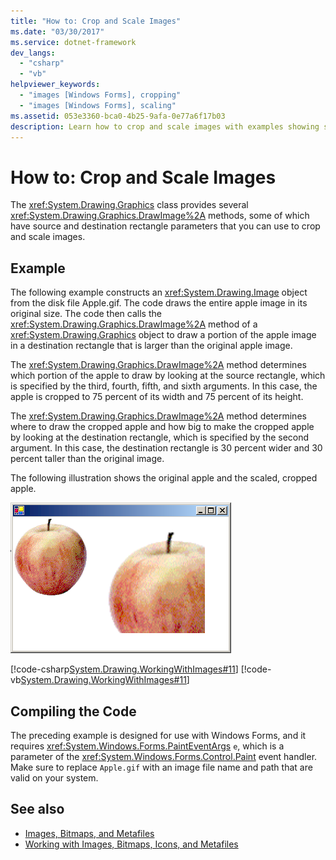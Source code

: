 ```yaml
---
title: "How to: Crop and Scale Images"
ms.date: "03/30/2017"
ms.service: dotnet-framework
dev_langs: 
  - "csharp"
  - "vb"
helpviewer_keywords: 
  - "images [Windows Forms], cropping"
  - "images [Windows Forms], scaling"
ms.assetid: 053e3360-bca0-4b25-9afa-0e77a6f17b03
description: Learn how to crop and scale images with examples showing several DrawImage methods provided by the Graphics class.
---
```

# How to: Crop and Scale Images

The <xref:System.Drawing.Graphics> class provides several <xref:System.Drawing.Graphics.DrawImage%2A> methods, some of which have source and destination rectangle parameters that you can use to crop and scale images.  
  
## Example  

The following example constructs an <xref:System.Drawing.Image> object from the disk file Apple.gif. The code draws the entire apple image in its original size. The code then calls the <xref:System.Drawing.Graphics.DrawImage%2A> method of a <xref:System.Drawing.Graphics> object to draw a portion of the apple image in a destination rectangle that is larger than the original apple image.  
  
The <xref:System.Drawing.Graphics.DrawImage%2A> method determines which portion of the apple to draw by looking at the source rectangle, which is specified by the third, fourth, fifth, and sixth arguments. In this case, the apple is cropped to 75 percent of its width and 75 percent of its height.  
  
The <xref:System.Drawing.Graphics.DrawImage%2A> method determines where to draw the cropped apple and how big to make the cropped apple by looking at the destination rectangle, which is specified by the second argument. In this case, the destination rectangle is 30 percent wider and 30 percent taller than the original image.  
  
The following illustration shows the original apple and the scaled, cropped apple.  
  
![Screenshot of an original image and the same image cropped.](./media/how-to-crop-and-scale-images/original-image-cropped-image.png)  
  
[!code-csharp[System.Drawing.WorkingWithImages#11](~/samples/snippets/csharp/VS_Snippets_Winforms/System.Drawing.WorkingWithImages/CS/Class1.cs#11)]
[!code-vb[System.Drawing.WorkingWithImages#11](~/samples/snippets/visualbasic/VS_Snippets_Winforms/System.Drawing.WorkingWithImages/VB/Class1.vb#11)]  
  
## Compiling the Code  

The preceding example is designed for use with Windows Forms, and it requires <xref:System.Windows.Forms.PaintEventArgs> `e`, which is a parameter of the <xref:System.Windows.Forms.Control.Paint> event handler. Make sure to replace `Apple.gif` with an image file name and path that are valid on your system.  
  
## See also

- [Images, Bitmaps, and Metafiles](images-bitmaps-and-metafiles.md)
- [Working with Images, Bitmaps, Icons, and Metafiles](working-with-images-bitmaps-icons-and-metafiles.md)
